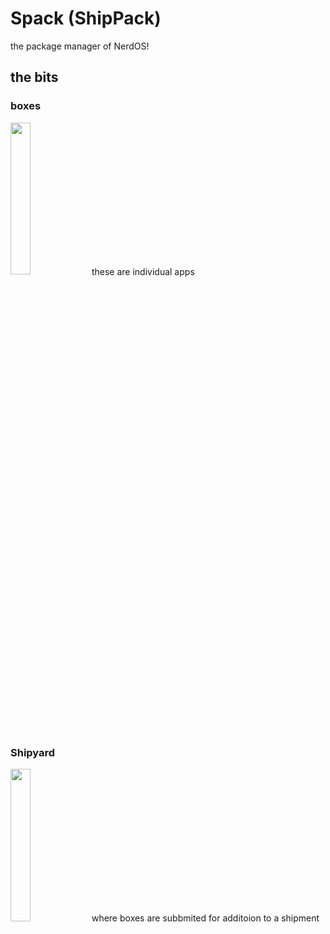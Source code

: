 # Spack (ShipPack)
the package manager of NerdOS!
## the bits

### boxes
<img src="https://user-images.githubusercontent.com/106704354/233639504-1d1e95a3-6ccb-4898-b655-427fa6dfef9d.png" style="height:25%;width:25%"/>
these are individual apps

### Shipyard
<img src="https://user-images.githubusercontent.com/106704354/233644988-183607b7-05d9-4be3-9072-556b45646c83.png" style="height:25%;width:25%;"/>
where boxes are subbmited for additoion to a shipment
